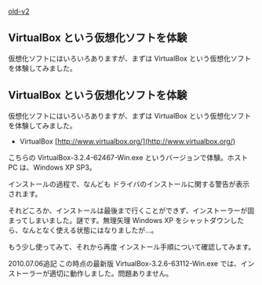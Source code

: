 [old-v2](ig100620-orig.html)

## VirtualBox という仮想化ソフトを体験

仮想化ソフトにはいろいろありますが、まずは VirtualBox という仮想化ソフトを体験してみました。


## VirtualBox という仮想化ソフトを体験

仮想化ソフトにはいろいろありますが、まずは VirtualBox という仮想化ソフトを体験してみました。

* VirtualBox
  [http://www.virtualbox.org/](http://www.virtualbox.org/)

こちらの VirtualBox-3.2.4-62467-Win.exe というバージョンで体験。ホスト PC は、Windows XP SP3。

インストールの過程で、なんども ドライバのインストールに関する警告が表示されます。

それどころか、インストールは最後まで行くことができず、インストーラーが固まってしまいました。謎です。無理矢理 Windows XP をシャットダウンしたら、なんとなく使える状態にはなりましたが…。

もう少し使ってみて、それから再度 インストール手順について確認してみます。

2010.07.06追記 この時点の最新版 VirtualBox-3.2.6-63112-Win.exe では、インストーラーが適切に動作しました。問題ありません。